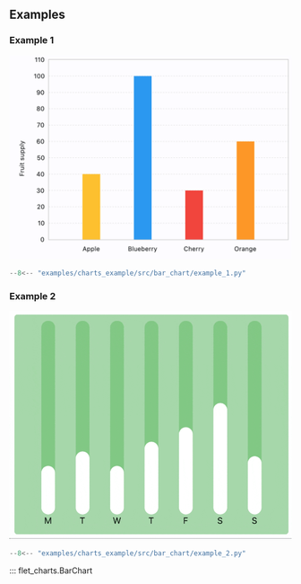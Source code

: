 ## Examples

### Example 1

![BarChart example 1](assets/bar-chart/example-1.png)

```python
--8<-- "examples/charts_example/src/bar_chart/example_1.py"
```

### Example 2

![BarChart example 2](assets/bar-chart/example-2.gif)

```python
--8<-- "examples/charts_example/src/bar_chart/example_2.py"
```

::: flet_charts.BarChart
